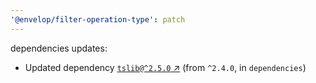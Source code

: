 ```yaml
---
'@envelop/filter-operation-type': patch
---
```


dependencies updates:

- Updated dependency [`tslib@^2.5.0` ↗︎](https://www.npmjs.com/package/tslib/v/2.5.0) (from `^2.4.0`, in `dependencies`)

